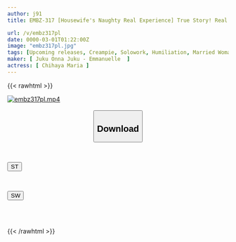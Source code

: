 ```yaml
---
author: j91
title: EMBZ-317 [Housewife's Naughty Real Experience] True Story! Real Women's Sex Case Book ・ Real Documentary Situation | Shameful Pregnancy NTR! Busty Married Yoga Instructor Who Violated Compliance, Her Slender Body Is Played With By The Managers In Front Of Her Husband And She Goes Crazy. Maria Chihaya

url: /v/embz317pl
date: 0000-03-01T01:22:00Z
image: "embz317pl.jpg"
tags: [Upcoming releases, Creampie, Solowork, Humiliation, Married Woman, Abuse, Cuckold	]
maker: [ Juku Onna Juku - Emmanuelle  ]
actress: [ Chihaya Maria ]
---
```



{{< rawhtml >}}

<div class="video" data-videoid="pending_link_2.html">
    <a href="javascript:;">
        <img src="/v/embz317pl/embz317pl.jpg" width="WIDTH" height="HEIGHT" alt="embz317pl.mp4" loading="lazy">
    </a>
</div>

<script type="text/javascript" src="https://j91.asia/asset/on-demand-pend.js"></script>

<br>
  <link rel="stylesheet" href="https://j91.asia/asset/bs5.css">
  
  <center>
  <button class="btn btn-primary" type="button" data-bs-toggle="collapse" data-bs-target=".multi-collapse" aria-expanded="false" aria-controls="multiCollapseExample1 multiCollapseExample2"><h2>Download</h2></button></center>
</p>
<div class="row">
  <div class="col">
    <div class="collapse multi-collapse" id="multiCollapseExample1">
      <div class="card card-body">
	      	      <br>
<div class="buttons">  
<p><a href="/v/embz317pl/st.html" target="_blank"><button class="btn-hover color-3"><i class="fa fa-download"></i> ST</button></a></p></div>
    </div>
  </div>
</div>
  <div class="col">
    <div class="collapse multi-collapse" id="multiCollapseExample2">
      <div class="card card-body">
	      <br>
<div class="buttons">
<p><a href="/v/embz317pl/sw.html" target="_blank"><button class="btn-hover color-2"><i class="fa fa-download"></i> SW</button></a></p></div>
<br><br>
      </div>
    </div>
  </div>
</div>

{{< /rawhtml >}}